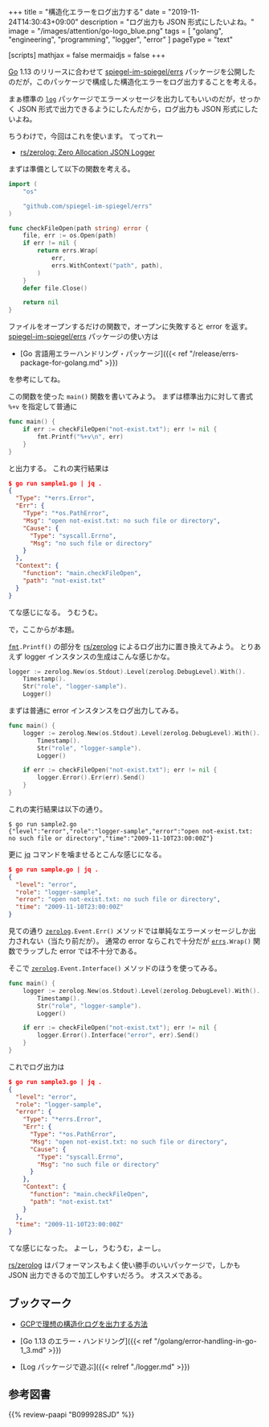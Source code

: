 +++
title = "構造化エラーをログ出力する"
date =  "2019-11-24T14:30:43+09:00"
description = "ログ出力も JSON 形式にしたいよね。"
image = "/images/attention/go-logo_blue.png"
tags = [ "golang", "engineering", "programming", "logger", "error" ]
pageType = "text"

[scripts]
  mathjax = false
  mermaidjs = false
+++

[Go] 1.13 のリリースに合わせて [spiegel-im-spiegel/errs] パッケージを公開したのだが，このパッケージで構成した構造化エラーをログ出力することを考える。

まぁ標準の [`log`] パッケージでエラーメッセージを出力してもいいのだが，せっかく JSON 形式で出力できるようにしたんだから，ログ出力も JSON 形式にしたいよね。

ちうわけで，今回はこれを使います。
てってれー

- [rs/zerolog: Zero Allocation JSON Logger](https://github.com/rs/zerolog)

まずは準備として以下の関数を考える。

```go
import (
    "os"

    "github.com/spiegel-im-spiegel/errs"
)

func checkFileOpen(path string) error {
    file, err := os.Open(path)
    if err != nil {
        return errs.Wrap(
            err,
            errs.WithContext("path", path),
        )
    }
    defer file.Close()

    return nil
}
```

ファイルをオープンするだけの関数で，オープンに失敗すると error を返す。
[spiegel-im-spiegel/errs] パッケージの使い方は

- [Go 言語用エラーハンドリング・パッケージ]({{< ref "/release/errs-package-for-golang.md" >}})

を参考にしてね。

この関数を使った `main()` 関数を書いてみよう。
まずは標準出力に対して書式 `%+v` を指定して普通に

```go
func main() {
    if err := checkFileOpen("not-exist.txt"); err != nil {
        fmt.Printf("%+v\n", err)
    }
}
```

と出力する。
これの実行結果は

```json
$ go run sample1.go | jq .
{
  "Type": "*errs.Error",
  "Err": {
    "Type": "*os.PathError",
    "Msg": "open not-exist.txt: no such file or directory",
    "Cause": {
      "Type": "syscall.Errno",
      "Msg": "no such file or directory"
    }
  },
  "Context": {
    "function": "main.checkFileOpen",
    "path": "not-exist.txt"
  }
}
```

てな感じになる。
うむうむ。

で，ここからが本題。

[`fmt`]`.Printf()` の部分を [rs/zerolog] によるログ出力に置き換えてみよう。
とりあえず logger インスタンスの生成はこんな感じかな。

```go
logger := zerolog.New(os.Stdout).Level(zerolog.DebugLevel).With().
    Timestamp().
    Str("role", "logger-sample").
    Logger()
```

まずは普通に error インスタンスをログ出力してみる。

```go
func main() {
    logger := zerolog.New(os.Stdout).Level(zerolog.DebugLevel).With().
        Timestamp().
        Str("role", "logger-sample").
        Logger()

    if err := checkFileOpen("not-exist.txt"); err != nil {
        logger.Error().Err(err).Send()
    }
}
```

これの実行結果は以下の通り。

```text
$ go run sample2.go
{"level":"error","role":"logger-sample","error":"open not-exist.txt: no such file or directory","time":"2009-11-10T23:00:00Z"}
```

更に [jq] コマンドを噛ませるとこんな感じになる。

```json
$ go run sample.go | jq .
{
  "level": "error",
  "role": "logger-sample",
  "error": "open not-exist.txt: no such file or directory",
  "time": "2009-11-10T23:00:00Z"
}
```

見ての通り [`zerolog`]`.Event.Err()` メソッドでは単純なエラーメッセージしか出力されない（当たり前だが）。
通常の error ならこれで十分だが [`errs`]`.Wrap()` 関数でラップした error では不十分である。

そこで [`zerolog`]`.Event.Interface()` メソッドのほうを使ってみる。

```go {hl_lines=[8]}
func main() {
    logger := zerolog.New(os.Stdout).Level(zerolog.DebugLevel).With().
        Timestamp().
        Str("role", "logger-sample").
        Logger()

    if err := checkFileOpen("not-exist.txt"); err != nil {
        logger.Error().Interface("error", err).Send()
    }
}
```

これでログ出力は

```json
$ go run sample3.go | jq .
{
  "level": "error",
  "role": "logger-sample",
  "error": {
    "Type": "*errs.Error",
    "Err": {
      "Type": "*os.PathError",
      "Msg": "open not-exist.txt: no such file or directory",
      "Cause": {
        "Type": "syscall.Errno",
        "Msg": "no such file or directory"
      }
    },
    "Context": {
      "function": "main.checkFileOpen",
      "path": "not-exist.txt"
    }
  },
  "time": "2009-11-10T23:00:00Z"
}
```

てな感じになった。
よーし，うむうむ，よーし。

[rs/zerolog] はパフォーマンスもよく使い勝手のいいパッケージで，しかも JSON 出力できるので加工しやすいだろう。
オススメである。

## ブックマーク

- [GCPで理想の構造化ログを出力する方法](https://zenn.dev/glassonion1/articles/c58505bf594868)

- [Go 1.13 のエラー・ハンドリング]({{< ref "/golang/error-handling-in-go-1_3.md" >}})
- [Log パッケージで遊ぶ]({{< relref "./logger.md" >}})

[Go]: https://golang.org/ "The Go Programming Language"
[Go 言語]: https://golang.org/ "The Go Programming Language"
[`log`]: https://golang.org/pkg/log/ "log - The Go Programming Language"
[`fmt`]: https://golang.org/pkg/fmt/ "fmt - The Go Programming Language"
[spiegel-im-spiegel/errs]: https://github.com/spiegel-im-spiegel/errs "spiegel-im-spiegel/errs: Error handling for Golang"
[`errs`]: https://github.com/spiegel-im-spiegel/errs "spiegel-im-spiegel/errs: Error handling for Golang"
[rs/zerolog]: https://github.com/rs/zerolog "rs/zerolog: Zero Allocation JSON Logger"
[`zerolog`]: https://github.com/rs/zerolog "rs/zerolog: Zero Allocation JSON Logger"
[jq]: https://stedolan.github.io/jq/

## 参考図書

{{% review-paapi "B099928SJD" %}} <!-- プログラミング言語Go -->
